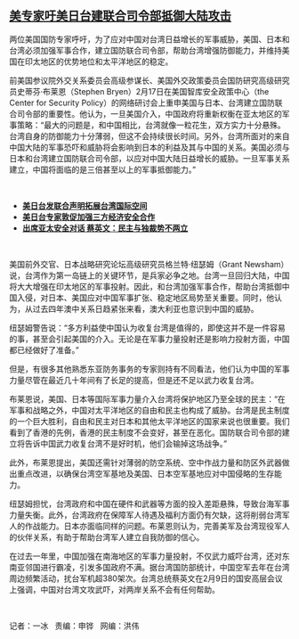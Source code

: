 <!--1613602704000-->
[美专家吁美日台建联合司令部抵御大陆攻击](https://www.rfa.org/mandarin/yataibaodao/junshiwaijiao/bx-02172021164118.html)
------

<p></p><p>两位美国国防专家呼吁，为了应对中国对台湾日益增长的军事威胁，美国、日本和台湾必须加强军事合作，建立国防联合司令部，帮助台湾增强防御能力，并维持美国在印太地区的优势地位和太平洋地区的稳定。<span></span></p><p><span>前美国参议院外交关系委员会高级参谋长、美国外交政策委员会国防研究高级研究员史蒂芬·布莱恩（Stephen Bryen）2月17日在美国智库安全政策中心（the Center for Security Policy）的网络研讨会上重申美国与日本、台湾建立国防联合司令部的重要性。他认为，一旦美国介入，中国政府将重新权衡在亚太地区的军事策略：“最大的问题是，和中国相比，台湾就像一粒花生，双方实力十分悬殊。台湾自身的防御能力十分薄弱，但这不会持续很长时间。另外，台湾所面对的来自中国大陆的军事恐吓和威胁将会影响到日本的利益及其与中国的关系。美国必须与日本和台湾建立国防联合司令部，以应对中国大陆日益增长的威胁。一旦军事关系建立，中国将面临的是三倍甚至以上的军事抵御能力。”</span></p><p><br/></p><ul><li><a href="https://www.rfa.org/mandarin/yataibaodao/gangtai/hx1-06012020094559.html"><strong>美日台发联合声明拓展台湾国际空间 </strong></a></li><li><strong><a href="https://www.rfa.org/mandarin/yataibaodao/junshiwaijiao/nu-10032019124331.html">美日台专家敦促加强三方经济安全合作</a></strong></li><li><strong><a href="https://www.rfa.org/mandarin/yataibaodao/gangtai/hx1-08202019083436.html">出席亚太安全对话 蔡英文：民主与独裁势不两立</a></strong></li></ul><p><br/></p><p><span><span>美国前外交官、日本战略研究论坛高级研究员格兰特</span>·纽瑟姆（Grant Newsham）说，台湾作为第一岛链上的关键环节，是兵家必争之地。台湾一旦回归大陆，中国将大大增强在印太地区的军事投射。因此，和台湾加强军事合作，帮助台湾抵御中国入侵，对日本、美国应对中国军事扩张、稳定地区局势至关重要。同时，他认为，从过去四年澳中关系日趋紧张来看，澳大利亚也意识到中国的威胁。</span></p><p><span><span>纽瑟姆警告说：“多方利益使中国认为收复台湾是值得的，即使这并不是一件容易的事，甚至会引起美国的介入。无论是在军事力量投射还是影响力投射方面，中国都已经做好了准备。”</span></span></p><p><span><span>但是，有很多其他熟悉东亚防务事务的专家则持有不同看法，他们认为中国的军事力量尽管在最近几十年间有了长足的提高，但是还不足以武力收复台湾。 <br/></span></span></p><p><span><span>布莱恩说，美国、日本等国际军事力量介入台湾将保护地区乃至全球的民主：“在军事和战略之外，中国对太平洋地区的自由和民主也构成了威胁。台湾是民主制度的一个巨大胜利，自由和民主对日本和其他太平洋地区的国家来说也很重要。我们看到了香港的先例，香港的民主制度不会变好，甚至在恶化。国防联合司令部的建立将告诉中国武力收复台湾不是好时机，他们会输掉这场战争。”</span></span></p><p><span><span>此外，布莱恩提出，美国还需针对薄弱的防空系统、空中作战力量和防区外武器做出重点改进，以确保台湾空军基地及美国、日本空军基地应对中国侵略的生存能力。</span></span></p><p><span><span>纽瑟姆担忧，台湾政府和中国在硬件和武器等方面的投入差距悬殊，导致台海军事力量失衡。此外，台湾政府在保障军人待遇及福利方面仍有欠缺，这将削弱台湾军人的作战能力。日本亦面临同样的问题。布莱恩则认为，完善美军及台湾现役军人的伙伴关系，有助于帮助台湾军人建立自我防御的信心。</span></span></p><p><span><span>在过去一年里，中国加强在南海地区的军事力量投射，不仅武力威吓台湾，还对东南亚邻国进行霸凌，引发多国政府不满。据台湾国防部统计，中国空军去年在台湾周边频繁活动，扰台军机超</span>380架次。台湾总统蔡英文在2月9日的国安高层会议上强调，中国对台湾文攻武吓，对两岸关系不会有任何帮助。<p><br/></p><p><span>记者：一冰   责编：申铧   网编：洪伟</span></p></span></p>
